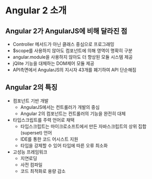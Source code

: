 # Angular 2 소개

## Angular 2가 AngularJS에 비해 달라진 점
* Controller 메서드가 아닌 클래스 중심으로 프로그래밍
* $scope를 사용하지 않아도 컴포넌트에 의해 영역이 명확히 구분
* angular.module을 사용하지 않아도 더 향상된 모듈 시스템 제공
* jQlite 기능을 대체하는 DOM제어 모듈 제공
* API측면에서 AngularJS의 지시자 43개를 폐기하여 API 단순해짐

## Angular 2의 특징
* 컴포넌트 기반 개발
	- AngularJS에서는 컨트롤러가 개발의 중심
	- Angular 2의 컴포넌트는 컨트롤러의 기능을 완전히 대체
* 타입스크립트를 주력 언어로 채택
	- 타입스크립트는 마이크로소프트에서 만든 자바스크립트의 상위 집합 (superset) 언어
	- IDE를 통한 코드 어시스트 지원
	- 타입을 강제할 수 있어 타입에 따른 오류 최소화
* 고성능 프레임워크
	- 지연로딩
	- 사전 컴파일
	- 코드 최적화로 용량 감소
